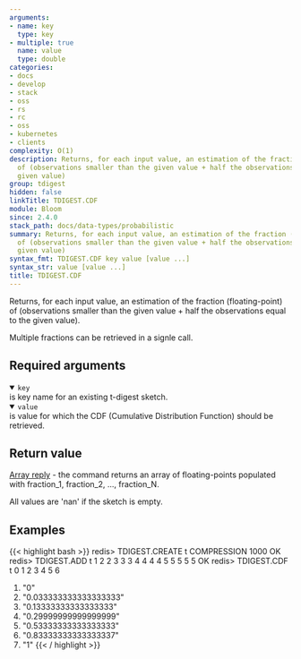 ```yaml
---
arguments:
- name: key
  type: key
- multiple: true
  name: value
  type: double
categories:
- docs
- develop
- stack
- oss
- rs
- rc
- oss
- kubernetes
- clients
complexity: O(1)
description: Returns, for each input value, an estimation of the fraction (floating-point)
  of (observations smaller than the given value + half the observations equal to the
  given value)
group: tdigest
hidden: false
linkTitle: TDIGEST.CDF
module: Bloom
since: 2.4.0
stack_path: docs/data-types/probabilistic
summary: Returns, for each input value, an estimation of the fraction (floating-point)
  of (observations smaller than the given value + half the observations equal to the
  given value)
syntax_fmt: TDIGEST.CDF key value [value ...]
syntax_str: value [value ...]
title: TDIGEST.CDF
---
```

Returns, for each input value, an estimation of the fraction (floating-point) of (observations smaller than the given value + half the observations equal to the given value).

Multiple fractions can be retrieved in a signle call.

## Required arguments

<details open><summary><code>key</code></summary>
is key name for an existing t-digest sketch.
</details>

<details open><summary><code>value</code></summary>
is value for which the CDF (Cumulative Distribution Function) should be retrieved.
</details>

## Return value

[Array reply](/docs/reference/protocol-spec#arrays) - the command returns an array of floating-points populated with fraction_1, fraction_2, ..., fraction_N. 

All values are 'nan' if the sketch is empty.

## Examples

{{< highlight bash >}}
redis> TDIGEST.CREATE t COMPRESSION 1000
OK
redis> TDIGEST.ADD t 1 2 2 3 3 3 4 4 4 4 5 5 5 5 5
OK
redis> TDIGEST.CDF t 0 1 2 3 4 5 6
1) "0"
2) "0.033333333333333333"
3) "0.13333333333333333"
4) "0.29999999999999999"
5) "0.53333333333333333"
6) "0.83333333333333337"
7) "1"
{{< / highlight >}}
